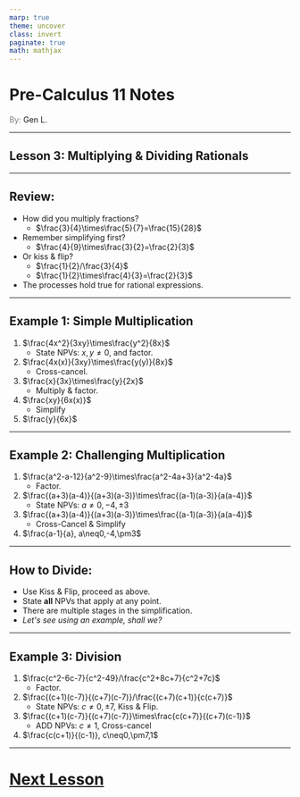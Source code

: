```yaml
---
marp: true
theme: uncover
class: invert
paginate: true
math: mathjax
---
```


# <!--fit--> Pre-Calculus 11 Notes
<span style="color:grey">By:</span> Gen L.

<!--_footer: In partnership with Hyperion University, 2023-->

---

## Lesson 3:  Multiplying & Dividing Rationals

---

## Review:

* How did you multiply fractions?
    * $\frac{3}{4}\times\frac{5}{7}=\frac{15}{28}$
* Remember simplifying first?
    * $\frac{4}{9}\times\frac{3}{2}=\frac{2}{3}$
* Or kiss & flip?
    * $\frac{1}{2}/\frac{3}{4}$
    * $\frac{1}{2}\times\frac{4}{3}=\frac{2}{3}$
* The processes hold true for rational expressions.

---

## Example 1: Simple Multiplication

1) $\frac{4x^2}{3xy}\times\frac{y^2}{8x}$
    * State NPVs: $x,y\neq0$, and factor.
2) $\frac{4x(x)}{3xy}\times\frac{y(y)}{8x}$
    * Cross-cancel.
3) $\frac{x}{3x}\times\frac{y}{2x}$
    * Multiply & factor.
4) $\frac{xy}{6x(x)}$
    * Simplify
5) $\frac{y}{6x}$

---

## Example 2: Challenging Multiplication

1) $\frac{a^2-a-12}{a^2-9}\times\frac{a^2-4a+3}{a^2-4a}$
    * Factor.
2) $\frac{(a+3)(a-4)}{(a+3)(a-3)}\times\frac{(a-1)(a-3)}{a(a-4)}$
    * State NPVs: $a\neq0,-4,\pm3$
3) $\frac{(a+3)(a-4)}{(a+3)(a-3)}\times\frac{(a-1)(a-3)}{a(a-4)}$
    * Cross-Cancel & Simplify
4) $\frac{a-1}{a}, a\neq0,-4,\pm3$

---

## How to Divide:

* Use Kiss & Flip, proceed as above.
* State **all** NPVs that apply at any point.
* There are multiple stages in the simplification.
* *Let's see using an example, shall we?*

---

## Example 3: Division

1) $\frac{c^2-6c-7}{c^2-49}/\frac{c^2+8c+7}{c^2+7c}$
    * Factor.
2) $\frac{(c+1)(c-7)}{(c+7)(c-7)}/\frac{(c+7)(c+1)}{c(c+7)}$
    * State NPVs: $c\neq0,\pm7$, Kiss & Flip.
3) $\frac{(c+1)(c-7)}{(c+7)(c-7)}\times\frac{c(c+7)}{(c+7)(c-1)}$
    * ADD NPVs: $c\neq1$, Cross-cancel
4) $\frac{c(c+1)}{(c-1)}, c\neq0,\pm7,1$

---

# [Next Lesson](Lesson%204.html)